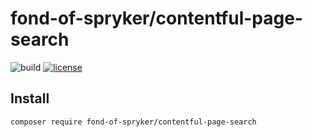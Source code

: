 # fond-of-spryker/contentful-page-search
![build](https://github.com/fond-of/spryker-contentful-page-search/actions/workflows/main.yml/badge.svg)
[![license](https://img.shields.io/github/license/mashape/apistatus.svg)](https://packagist.org/packages/fond-of-spryker/contentful-page-search)

## Install

```
composer require fond-of-spryker/contentful-page-search
```
